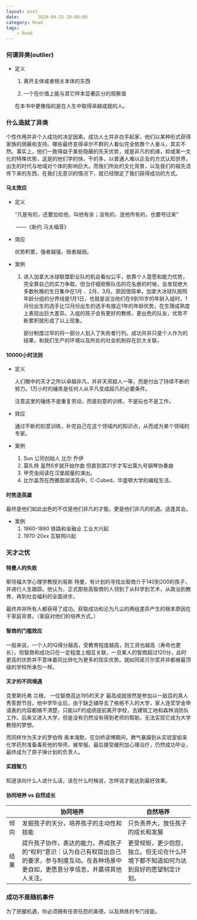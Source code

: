 ```yaml
---
layout: post
date:       2020-04-25 20:00:00
category: Read
tags:
    - Read
---
```


### 何谓异类(outlier)

- 定义 

  1. 离开主体或者相关本体的东西

  2. 一个在价值上能与其它样本显著区分的观察值

  在本书中更像指的是在人生中取得卓越成就的人。



### 什么造就了异类

​    个性作用并非个人成功的决定因素。成功人士并非白手起家，他们以某种形式获得家族的荫蔽和支持。哪些最终变得卓尔不群的人看似完全依靠个人奋斗，其实不然。事实上，他们一致得益于某些隐蔽的先天优势，或是非凡的机缘，抑或某一文化的特殊优势，这是的他们学的快，干的多，以普通人难以企及的方式认知世界。出生的时代与地域对个体的影响巨大。而我们所处的文化背景，以及我们的祖先流传下来的东西，在我们无意识的情况下，就已经限定了我们获得成功的方式。

#### 马太效应

- 定义

  “凡是有的，还要加给他，叫他有余；没有的，连他所有的，也要夺过来”

  ​																							——《新约  马太福音》

- 效应

  优势积累，强者越强，弱者越弱。

- 案例

  1. ​       进入加拿大冰球联盟职业队的机会看似公平，依靠个人意愿和能力优势，完全靠自己的实力争取。但当仔细观察队伍的花名册的时候，会发现绝大多数秋晚的生日集中在1月 、2月、3月。原因很简单，加拿大冰球队按照年龄分组的分界线是1月1日，也就是说当他们在9到10岁的年龄入组时，1月份出生的选手比12月份出生的选手有接近1年的年龄优势，在生理成熟度上表现出巨大差异。入组的孩子会有更好的教练，更出色的队友，优势不断累积就形成了以上现象。

     ​		部分制度过早的将一部分人划入了失败者行列。成功并非只是个人作为的结果，和我们生产的环境以及所处的社会机制存在巨大关联。

#### 10000小时法则

- 定义

  人们眼中的天才之所以卓越非凡，并非天资超人一等，而是付出了持续不断的努力。1万小时的锤炼是任何人从平凡变成超凡的必要条件。

  注意这里的锤炼不是重复劳动，而是刻意的训练，不是玩也不是工作。

- 效应

  通过不断的刻意训练，补完自己在这个领域内的知识点，从而成为某个领域的专家。

- 案例

  1. Sun 公司创始人 比尔 乔伊
  2. 莫扎特 虽然6岁就开始作曲 但直到其21岁才写出第九号钢琴协奏曲
  3. 甲壳虫阅读在汉堡超量的演出。
  4. 比尔盖茨在西雅图湖滨高中，C-Cubed，华盛顿大学的编程生活。

#### 时势造英雄

最终是他们如此出色的不仅是他们非凡的才能，更是他们非凡的机遇。适逢其会。

- 案例
  1. 1860-1880 铁路和金融业 工业大兴起
  2. 1970-20xx 互联网兴起



### 天才之忧

#### 特曼人的失败

斯坦福大学心理学教授刘易斯 特曼，有计划的寻找出智商介于140到200的孩子，并进行人生跟踪。他认为，正式那些高智商的人领到了从科学到艺术，从政治到教育，再到社会福利的全面进步。

最终并非所有人都获得了成功。获取成功和沦为凡尘的两组差异产生的根本原因在于家庭背景。（家庭对他们的培养方式。）



#### 智商的门槛效应

一般来说，一个人的IQ得分越高，受教育程度越高，则工资也越高（寿命也更长）。但智商和成功只在一定程度上相互关联，一旦某人的智商超过120分，此时更高的优势并不意味着同比转化为更多的现实优势。就如同诺贝尔奖并非都被最顶级的学校所承包一样。



#### 天才的不同境遇

克里斯托弗 兰根， 一位智商高达195的天才 最高成就居然是参加以一敌百的真人秀答题节目。他中学毕业后，由于缺乏辅导去了格格不入的大学，家人连奖学金申请表的内容都搞不清楚，只能以F的成绩提前离开学校，去建筑工地和森林消防队工作。后来又进入大学，但是没有仍然没有得到老师的帮助，无法实现它成为大学教授的梦想。

而同样作为天才的罗伯特 奥本海默，在剑桥读博期间，脾气暴躁到从实验室偷来化学药剂准备毒死他的导师，被举报。最后接受缓刑加心理治疗，仍然成功毕业，最终成为了原子弹计划的负责人。



#### 实践智力

知道该向什么人说什么话，该在什么时候说，怎样说才能达到最好效果。

####  协同培养 vs 自然成长 

|      | 协同培养                                                     | 自然培养                                                     |
| ---- | ------------------------------------------------------------ | ------------------------------------------------------------ |
| 倾向 | 发掘孩子的天分，培养孩子的主动性和技能                       | 只负责养大，放任孩子的成长和发展                             |
| 结果 | 提升孩子协作，表达的能力，养成孩子的“权利”意识：认为自己有权提出自己的要求，参与制度互动。在各种场景中更自如，更愿意分享信息，并赢得其他人关注。 | 更受规矩，更少抱怨，独立。但无论在什么环境下都不知道如何为达到良好的愿望制定计划。 |



### 成功不是随机事件

为了把握机遇，你必须拥有任劳任怨的美德，以及熟练的专门技能。





